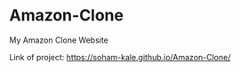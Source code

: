 # Amazon-Clone
My Amazon Clone Website

Link of project: https://soham-kale.github.io/Amazon-Clone/
